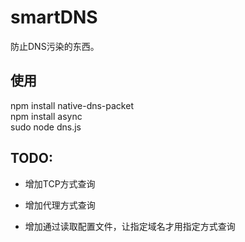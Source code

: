 smartDNS
========

防止DNS污染的东西。

使用
----
npm install native-dns-packet  
npm install async  
sudo node dns.js

TODO:  
-----
* 增加TCP方式查询

* 增加代理方式查询

* 增加通过读取配置文件，让指定域名才用指定方式查询